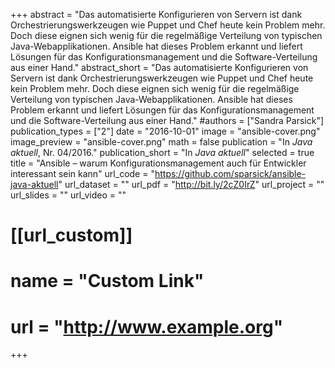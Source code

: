 +++
abstract = "Das automatisierte Konfigurieren von Servern ist dank Orchestrierungswerkzeugen wie Puppet und Chef heute kein Problem mehr. Doch diese eignen sich wenig für die regelmäßige Verteilung von typischen Java-Webapplikationen. Ansible hat dieses Problem erkannt und liefert Lösungen für das Konfigurationsmanagement und die Software-Verteilung aus einer Hand."
abstract_short = "Das automatisierte Konfigurieren von Servern ist dank Orchestrierungswerkzeugen wie Puppet und Chef heute kein Problem mehr. Doch diese eignen sich wenig für die regelmäßige Verteilung von typischen Java-Webapplikationen. Ansible hat dieses Problem erkannt und liefert Lösungen für das Konfigurationsmanagement und die Software-Verteilung aus einer Hand."
#authors = ["Sandra Parsick"]
publication_types = ["2"]
date = "2016-10-01"
image = "ansible-cover.png"
image_preview = "ansible-cover.png"
math = false
publication = "In *Java aktuell*, Nr. 04/2016."
publication_short = "In *Java aktuell*"
selected = true
title = "Ansible – warum Konfigurationsmanagement auch für Entwickler interessant sein kann"
url_code = "https://github.com/sparsick/ansible-java-aktuell"
url_dataset = ""
url_pdf = "http://bit.ly/2cZ0IrZ"
url_project = ""
url_slides = ""
url_video = ""

# [[url_custom]]
# name = "Custom Link"
# url = "http://www.example.org"

+++
